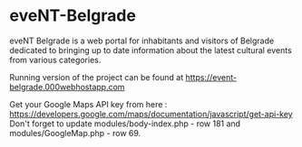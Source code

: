 # eveNT-Belgrade
eveNT Belgrade is a web portal for inhabitants and visitors of Belgrade dedicated to bringing up to date information about the latest cultural events from various categories.

Running version of the project can be found at https://event-belgrade.000webhostapp.com

Get your Google Maps API key from here : https://developers.google.com/maps/documentation/javascript/get-api-key
Don't forget to update modules/body-index.php - row 181 and modules/GoogleMap.php - row 69.
